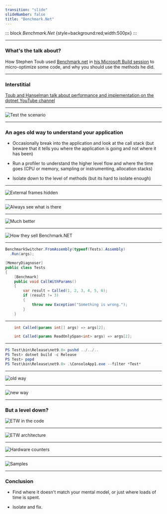 ```yaml
---
transition: "slide"
slideNumber: false
title: "Benchmark.Net"
---
```


::: block
*Benchmark.Net* {style=background:red;width:500px}
:::

---

### What's the talk about?

How Stephen Toub used [Benchmark.net](https://github.com/dotnet/BenchmarkDotNet) in [his Microsoft Build session](https://youtube.com/watch?v=TRFfTdzpk-M&si=f_qi44B92f6hxnrt) to micro-optimize some code, and why you should use the methods he did.

---

### Interstitial

[Toub and Hanselman talk about performance and implementation on the dotnet YouTube channel](https://www.youtube.com/results?search_query=toub)

---

![Test the scenario](images/truncator.png)

---

### An ages old way to understand your application

- Occasionally break into the application and look at the call stack (but beware that it tells you where the application is going and not where it has been)

- Run a profiler to understand the higher level flow and where the time goes (CPU or memory, sampling or instrumenting, allocation stacks)

- Isolate down to the level of methods (but its hard to isolate enough)

---

![External frames hidden](images/externalcode.png)

---

![Always see what is there](images/withjustmycode.png)

---

![Much better](images/lookintoexternalcode.png)

---

![How they sell Benchmark.NET](images/advert.png)

---

```csharp
BenchmarkSwitcher.FromAssembly(typeof(Tests).Assembly)
  .Run(args);
```

```csharp
[MemoryDiagnoser]
public class Tests
{
    [Benchmark]
    public void CallWithParams()
    {
        var result = Called(1, 2, 3, 4, 5, 6);
        if (result != 3)
        {
            throw new Exception("Something is wrong.");
        }
    }
```

---

```csharp
    int Called(params int[] args) => args[2];
```

```csharp
    int Called(params ReadOnlySpan<int> args) => args[2];
```

---

```powershell
PS Test\bin\Release\net9.0> pushd ../../..
PS Test> dotnet build -c Release
PS Test> popd
PS Test\bin\Release\net9.0> .\ConsoleApp1.exe --filter *Test*
```

---

![old way](images/old-way.png)

---

![new way](images/new-way.png)

---

### But a level down?

![ETW in the code](images/etw.png)

---

![ETW architecture](images/etw-diagram.png)

---

![Hardware counters](images/hardware-counters.png)

---

![Samples](images/samples.png)

---

### Conclusion

- Find where it doesn't match your mental model, or just where loads of time is spent.

- Isolate and fix.
